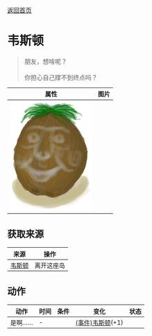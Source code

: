 [返回首页](index.md)  
# 韦斯顿  
> 朋友，想啥呢？<br><br>你担心自己撑不到终点吗？  
  
  属性  |   图片   
 ----  |  ----:   
   |  ![](Sprite/Weston.png)   
  
## 获取来源  
来源  |  操作  
----  |  ----  
[韦斯顿](Weston.md)  |  离开这座岛  
## 动作  
动作  |  时间  |  条件  |  变化  |  状态  
----  |  ----  |  ----  |  ----  |  ----  
是啊……  |  -  |    |  [(事件)韦斯顿](Event_WestonIslandEscape2.md)(+1)  |    
